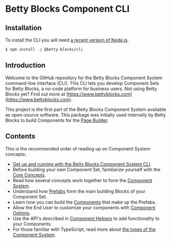 # Betty Blocks Component CLI

## Installation

To install the CLI you will need [a recent version of Node.js](https://nodejs.org/en/).

```bash
$ npm install -g @betty-blocks/cli
```

## Introduction

Welcome to the GitHub repository for the Betty Blocks Component System command-line interface (CLI). This CLI lets you develop Component Sets for Betty Blocks, a no-code platform for business users. Not using Betty Blocks yet? Find out more at [https://www.bettyblocks.com](https://www.bettyblocks.com).

This project is the first part of the Betty Blocks Component System available as open-source software. This package was initially used internally by Betty Blocks to build Components for the [Page Builder](https://docs.bettyblocks.com/en/articles/998115-what-is-the-page-builder).

## Contents

This is the recommended order of reading up on Component System concepts:

* [Get up and running with the Betty Blocks Component System CLI](https://github.com/bettyblocks/cli/wiki/Usage).
* Before building your own Component Set, familiarize yourself with the [Core Concepts](https://github.com/bettyblocks/cli/wiki/Core-Concepts).
* Read how several concepts work together to form the [Component System](https://github.com/bettyblocks/cli/wiki/Component-System).
* Understand how [Prefabs](https://github.com/bettyblocks/cli/wiki/Prefabs) form the main building Blocks of your Component Set.
* Learn how you can build the [Components](https://github.com/bettyblocks/cli/wiki/Components) that make up the Prefabs.
* Allow the End User to customize your components with [Component Options](https://github.com/bettyblocks/cli/wiki/Component-Options).
* Use the API's described in [Component Helpers](https://github.com/bettyblocks/cli/wiki/Component-Helpers) to add functionality to your Components.
* For those familiar with TypeScript, read more about [the types of the Component System](https://github.com/bettyblocks/cli/wiki/Types).

